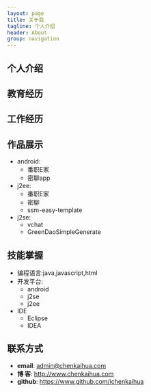```yaml
---
layout: page
title: 关于我
tagline: 个人介绍
header: About
group: navigation
---
```



## 个人介绍


## 教育经历

## 工作经历

## 作品展示

- android:
	- 番职E家
	- 密聊app
- j2ee:
	- 番职E家
	- 密聊
	- ssm-easy-template
- j2se:
	- vchat
	- GreenDaoSimpleGenerate

## 技能掌握

- 编程语言:java,javascript,html
- 开发平台:
	- android
	- j2se
	- j2ee
- IDE
	- Eclipse
	- IDEA


## 联系方式

* **email**:  <admin@chenkaihua.com>
* **博    客**: <http://www.chenkaihua.com>
* **github**: <https://www.github.com/ichenkaihua>

